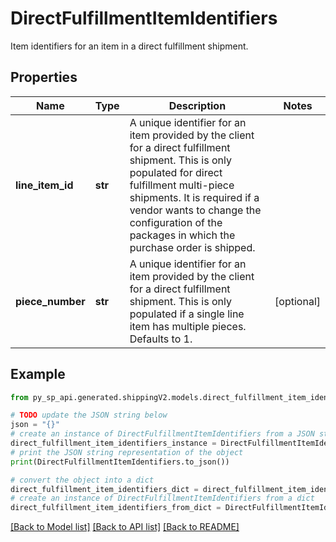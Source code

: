 # DirectFulfillmentItemIdentifiers

Item identifiers for an item in a direct fulfillment shipment.

## Properties

Name | Type | Description | Notes
------------ | ------------- | ------------- | -------------
**line_item_id** | **str** | A unique identifier for an item provided by the client for a direct fulfillment shipment. This is only populated for direct fulfillment multi-piece shipments. It is required if a vendor wants to change the configuration of the packages in which the purchase order is shipped. | 
**piece_number** | **str** | A unique identifier for an item provided by the client for a direct fulfillment shipment. This is only populated if a single line item has multiple pieces. Defaults to 1. | [optional] 

## Example

```python
from py_sp_api.generated.shippingV2.models.direct_fulfillment_item_identifiers import DirectFulfillmentItemIdentifiers

# TODO update the JSON string below
json = "{}"
# create an instance of DirectFulfillmentItemIdentifiers from a JSON string
direct_fulfillment_item_identifiers_instance = DirectFulfillmentItemIdentifiers.from_json(json)
# print the JSON string representation of the object
print(DirectFulfillmentItemIdentifiers.to_json())

# convert the object into a dict
direct_fulfillment_item_identifiers_dict = direct_fulfillment_item_identifiers_instance.to_dict()
# create an instance of DirectFulfillmentItemIdentifiers from a dict
direct_fulfillment_item_identifiers_from_dict = DirectFulfillmentItemIdentifiers.from_dict(direct_fulfillment_item_identifiers_dict)
```
[[Back to Model list]](../README.md#documentation-for-models) [[Back to API list]](../README.md#documentation-for-api-endpoints) [[Back to README]](../README.md)


